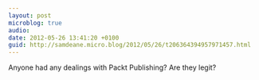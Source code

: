 ```yaml
---
layout: post
microblog: true
audio: 
date: 2012-05-26 13:41:20 +0100
guid: http://samdeane.micro.blog/2012/05/26/t206364394957971457.html
---
```

Anyone had any dealings with Packt Publishing? Are they legit?
